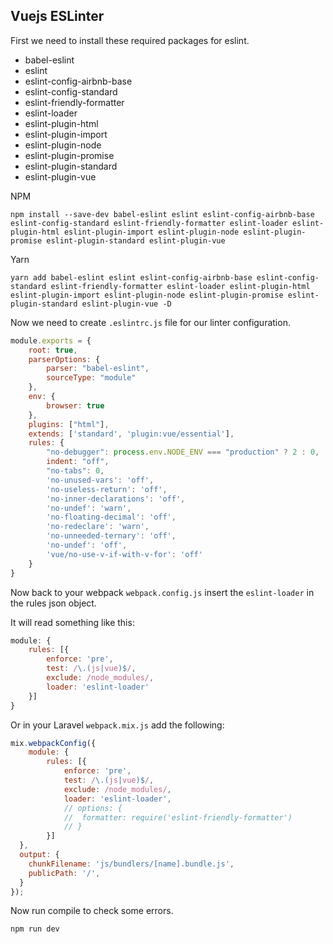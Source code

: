 ## Vuejs ESLinter

First we need to install these required packages for eslint.

- babel-eslint
- eslint
- eslint-config-airbnb-base
- eslint-config-standard
- eslint-friendly-formatter
- eslint-loader
- eslint-plugin-html
- eslint-plugin-import
- eslint-plugin-node
- eslint-plugin-promise
- eslint-plugin-standard
- eslint-plugin-vue

NPM
```
npm install --save-dev babel-eslint eslint eslint-config-airbnb-base eslint-config-standard eslint-friendly-formatter eslint-loader eslint-plugin-html eslint-plugin-import eslint-plugin-node eslint-plugin-promise eslint-plugin-standard eslint-plugin-vue

```

Yarn
```
yarn add babel-eslint eslint eslint-config-airbnb-base eslint-config-standard eslint-friendly-formatter eslint-loader eslint-plugin-html eslint-plugin-import eslint-plugin-node eslint-plugin-promise eslint-plugin-standard eslint-plugin-vue -D
```

Now we need to create `.eslintrc.js` file for our linter configuration.

```javascript
module.exports = {
    root: true,
    parserOptions: {
        parser: "babel-eslint",
        sourceType: "module"
    },
    env: {
        browser: true
    },
    plugins: ["html"],
    extends: ['standard', 'plugin:vue/essential'],
    rules: {
        "no-debugger": process.env.NODE_ENV === "production" ? 2 : 0,
        indent: "off",
        "no-tabs": 0,
        'no-unused-vars': 'off',
        'no-useless-return': 'off',
        'no-inner-declarations': 'off',
        'no-undef': 'warn',
        'no-floating-decimal': 'off',
        'no-redeclare': 'warn',
        'no-unneeded-ternary': 'off',
        'no-undef': 'off',
        'vue/no-use-v-if-with-v-for': 'off'
    }
}
```

Now back to your webpack `webpack.config.js` insert the `eslint-loader` in the rules json object.

It will read something like this:

```javascript
module: {
	rules: [{
		enforce: 'pre',
		test: /\.(js|vue)$/,
		exclude: /node_modules/,
		loader: 'eslint-loader'
	}]
}
```

Or in your Laravel `webpack.mix.js` add the following:

```javascript
mix.webpackConfig({
	module: {
		rules: [{
			enforce: 'pre',
			test: /\.(js|vue)$/,
			exclude: /node_modules/,
			loader: 'eslint-loader',
			// options: {
			// 	formatter: require('eslint-friendly-formatter')
			// }
		}]
  },
  output: {
    chunkFilename: 'js/bundlers/[name].bundle.js',
    publicPath: '/',
  }
});
```

Now run compile to check some errors.

```
npm run dev
```